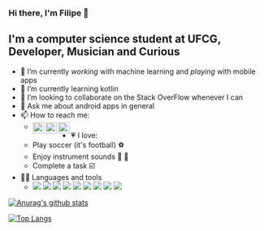 ### Hi there, I'm Filipe 👋


## I'm a computer science student at UFCG, Developer, Musician and Curious 

- 🔭 I’m currently *working* with machine learning and *playing* with mobile apps
- 🌱 I’m currently learning kotlin
- 👯 I’m looking to collaborate on the Stack OverFlow whenever I can
- 💬 Ask me about android apps in general
- 📫 How to reach me:
  - [<img align="left" alt="filipe-gomes- | LinkedIn" width="22px" src="https://cdn.jsdelivr.net/npm/simple-icons@v3/icons/linkedin.svg" />][linkedin]
[<img align="left" alt="filiqe | Instagram" width="22px" src="https://cdn.jsdelivr.net/npm/simple-icons@v3/icons/instagram.svg" />][instagram]
[<img align="left" alt="filipegl_ | Twitter" width="22px" src="https://cdn.jsdelivr.net/npm/simple-icons@v3/icons/twitter.svg" />][twitter]
- 💗 I love:
  - Play soccer (it's football) ⚽
  - Enjoy instrument sounds 🎹 📯
  - Complete a task ☑️
- 👨‍💻 Languages and tools
  - <img src="https://img.icons8.com/color/35/000000/javascript.png"/> <img src="https://img.icons8.com/color/35/000000/react-native.png"/> <img src="https://img.icons8.com/color/35/000000/java-coffee-cup-logo.png"/> <img src="https://img.icons8.com/color/35/000000/android-os.png"/> <img src="https://img.icons8.com/color/35/000000/google-firebase-console.png"/> <img src="https://img.icons8.com/color/35/000000/python.png"/> <img src="https://img.icons8.com/color/35/000000/visual-studio-code-2019.png"/> <img src="https://img.icons8.com/color/35/000000/console.png"/> <img src="https://img.icons8.com/color/35/000000/git.png"/>

[![Anurag's github stats](https://github-readme-stats.vercel.app/api?username=filipegl&hide=stars&show_icons=true&count_private=true)](https://github.com/anuraghazra/github-readme-stats)

[![Top Langs](https://github-readme-stats.vercel.app/api/top-langs/?username=filipegl&hide=html)](https://github.com/anuraghazra/github-readme-stats)

[instagram]: https://www.instagram.com/filiqe
[linkedin]: https://www.linkedin.com/in/filipe-gomes-
[twitter]: https://twitter.com/filipegl_
